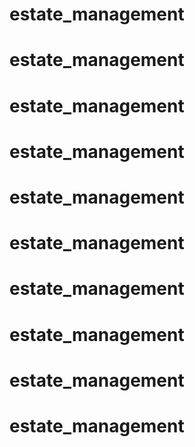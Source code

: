 # estate_management
# estate_management
# estate_management
# estate_management
# estate_management
# estate_management
# estate_management
# estate_management
# estate_management
# estate_management
